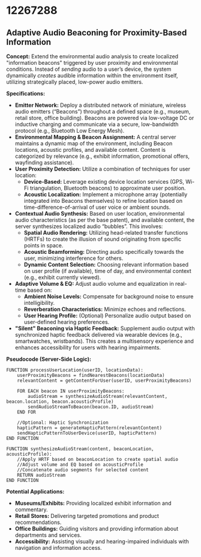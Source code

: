 # 12267288

## Adaptive Audio Beaconing for Proximity-Based Information

**Concept:** Extend the environmental audio analysis to create localized "information beacons" triggered by user proximity and environmental conditions. Instead of *sending* audio to a user’s device, the system dynamically *creates* audible information within the environment itself, utilizing strategically placed, low-power audio emitters.

**Specifications:**

*   **Emitter Network:** Deploy a distributed network of miniature, wireless audio emitters (“Beacons”) throughout a defined space (e.g., museum, retail store, office building). Beacons are powered via low-voltage DC or inductive charging and communicate via a secure, low-bandwidth protocol (e.g., Bluetooth Low Energy Mesh).
*   **Environmental Mapping & Beacon Assignment:** A central server maintains a dynamic map of the environment, including Beacon locations, acoustic profiles, and available content.  Content is categorized by relevance (e.g., exhibit information, promotional offers, wayfinding assistance).
*   **User Proximity Detection:** Utilize a combination of techniques for user location:
    *   **Device-Based:** Leverage existing device location services (GPS, Wi-Fi triangulation, Bluetooth beacons) to approximate user position.
    *   **Acoustic Localization:** Implement a microphone array (potentially integrated into Beacons themselves) to refine location based on time-difference-of-arrival of user voice or ambient sounds.
*   **Contextual Audio Synthesis:** Based on user location, environmental audio characteristics (as per the base patent), and available content, the server synthesizes localized audio “bubbles”. This involves:
    *   **Spatial Audio Rendering:** Utilizing head-related transfer functions (HRTFs) to create the illusion of sound originating from specific points in space.
    *   **Acoustic Beamforming:** Directing audio specifically towards the user, minimizing interference for others.
    *   **Dynamic Content Selection:** Choosing relevant information based on user profile (if available), time of day, and environmental context (e.g., exhibit currently viewed).
*   **Adaptive Volume & EQ:** Adjust audio volume and equalization in real-time based on:
    *   **Ambient Noise Levels:** Compensate for background noise to ensure intelligibility.
    *   **Reverberation Characteristics:** Minimize echoes and reflections.
    *   **User Hearing Profile:** (Optional) Personalize audio output based on user-defined hearing preferences.
*   **"Silent" Beaconing via Haptic Feedback:** Supplement audio output with synchronized haptic feedback delivered via wearable devices (e.g., smartwatches, wristbands). This creates a multisensory experience and enhances accessibility for users with hearing impairments.

**Pseudocode (Server-Side Logic):**

```
FUNCTION processUserLocation(userID, locationData):
    userProximityBeacons = findNearestBeacons(locationData)
    relevantContent = getContentForUser(userID, userProximityBeacons)

    FOR EACH beacon IN userProximityBeacons:
        audioStream = synthesizeAudioStream(relevantContent, beacon.location, beacon.acousticProfile)
        sendAudioStreamToBeacon(beacon.ID, audioStream)
    END FOR

    //Optional: Haptic Synchronization
    hapticPattern = generateHapticPattern(relevantContent)
    sendHapticPatternToUserDevice(userID, hapticPattern)
END FUNCTION

FUNCTION synthesizeAudioStream(content, beaconLocation, acousticProfile):
    //Apply HRTF based on beaconLocation to create spatial audio
    //Adjust volume and EQ based on acousticProfile
    //Concatenate audio segments for selected content
    RETURN audioStream
END FUNCTION
```

**Potential Applications:**

*   **Museums/Exhibits:** Providing localized exhibit information and commentary.
*   **Retail Stores:** Delivering targeted promotions and product recommendations.
*   **Office Buildings:** Guiding visitors and providing information about departments and services.
*   **Accessibility:** Assisting visually and hearing-impaired individuals with navigation and information access.